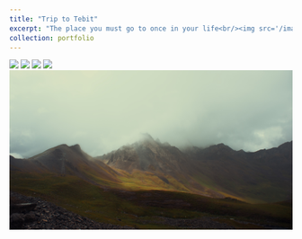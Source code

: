 ```yaml
---
title: "Trip to Tebit"
excerpt: "The place you must go to once in your life<br/><img src='/images/Trip2Tibet/DSC_6936.jpg'>"
collection: portfolio
---
```

![](/images/Trip2Tibet/DSC_6930.jpg)
![](/images/Trip2Tibet/DSC_6936.jpg)
![](/images/Trip2Tibet/DSC_7495.JPG)
![](/images/Trip2Tibet/DSC_8387.JPG)
![](/images/Trip2Tibet/IMG_1666.JPG)